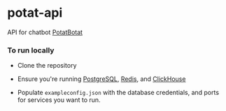 # potat-api

API for chatbot [PotatBotat](https://potat.app)

### To run locally

- Clone the repository
- Ensure you're running [PostgreSQL](https://www.postgresql.org/download/), [Redis](https://redis.io/docs/getting-started/installation/), and [ClickHouse](https://clickhouse.com/docs/en/quick-start)

- Populate `exampleconfig.json` with the database credentials, and ports for services you want to run. 
